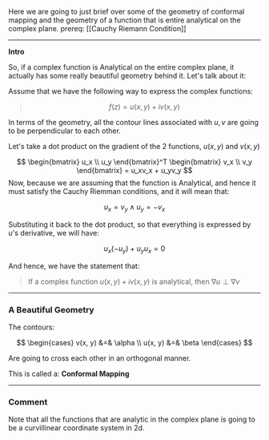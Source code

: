 Here we are going to just brief over some of the geometry of conformal mapping and the geometry of a function that is entire analytical on the complex plane. 
prereq: [[Cauchy Riemann Condition]]

---

**Intro**

So, if a complex function is Analytical on the entire complex plane, it actually has some really beautiful geometry behind it. Let's talk about it: 

Assume that we have the following way to express the complex functions: 

> $$f(z) = u(x, y) + iv(x, y)$$

In terms of the geometry, all the contour lines associated with $u, v$ are going to be perpendicular to each other. 

Let's take a dot product on the gradient of the 2 functions, $u(x,y)$ and $v(x,y )$

$$
\begin{bmatrix}
	u_x \\ u_y
\end{bmatrix}^T
\begin{bmatrix}
   v_x \\ v_y
\end{bmatrix}
 = u_xv_x + u_yv_y
$$
Now, because we are assuming  that the function is Analytical, and hence it must satisfy the Cauchy Riemman conditions, and it will mean that: 

$$
u_x = v_y \; \wedge \; u_y = - v_x
$$

Substituting it back to the dot product, so that everything is expressed by $u$'s derivative, we will have: 

$$
u_x(-u_y) + u_yu_x = 0
$$

And hence, we have the statement that: 

> If a complex function $u(x, y) + iv(x, y)$ is analytical, then $\nabla u\perp \nabla v$

---

### A Beautiful Geometry

The contours:

$$
\begin{cases}
	v(x, y) &=& \alpha \\ 
	u(x, y) &=& \beta
\end{cases}
$$

Are going to cross each other in an orthogonal manner. 

This is called a: **Conformal Mapping**

---

### Comment
Note that all the functions that are analytic in the complex plane is going to be a curvillinear coordinate system in 2d. 